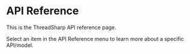 # API Reference

This is the ThreadSharp API reference page.

Select an item in the API Reference menu to learn more about a specific API/model.